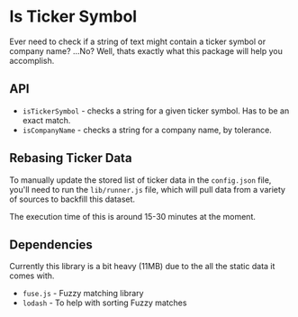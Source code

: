 # Is Ticker Symbol

Ever need to check if a string of text might contain a ticker symbol or company name? ...No? Well, thats exactly what this package will help you accomplish.

## API

* `isTickerSymbol` - checks a string for a given ticker symbol. Has to be an exact match.
* `isCompanyName` - checks a string for a company name, by tolerance.

## Rebasing Ticker Data

To manually update the stored list of ticker data in the `config.json` file, you'll need to run the `lib/runner.js` file, which will pull data from a variety of sources to backfill this dataset.

The execution time of this is around 15-30 minutes at the moment.

## Dependencies

Currently this library is a bit heavy (11MB) due to the all the static data it comes with.

* `fuse.js` - Fuzzy matching library
* `lodash` - To help with sorting Fuzzy matches
